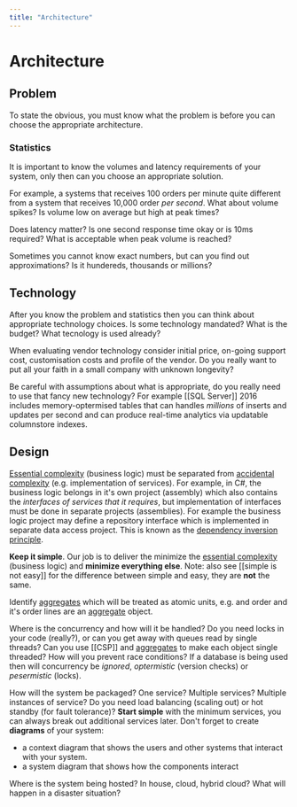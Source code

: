 ```yaml
---
title: "Architecture"
---
```

# Architecture

## Problem
To state the obvious, you must know what the problem is before you can choose the appropriate architecture.

### Statistics
It is important to know the volumes and latency requirements of your system, only then can you choose an appropriate solution.

For example, a systems that receives 100 orders per minute quite different from a system that receives 10,000 order _per second_.  What about volume spikes?  Is volume low on average but high at peak times? 

Does latency matter?  Is one second response time okay or is 10ms required?  What is acceptable when peak volume is reached?

Sometimes you cannot know exact numbers, but can you find out approximations?  Is it hundereds, thousands or millions?

## Technology

After you know the problem and statistics then you can think about appropriate technology choices. Is some technology mandated?  What is the budget? What tecnology is used already?

When evaluating vendor technology consider initial price, on-going support cost, customisation costs and profile of the vendor.  Do you really want to put all your faith in a small company with unknown longevity?

Be careful with assumptions about what is appropriate, do you really need to use that fancy new technology? For example [[SQL Server]] 2016 includes memory-optermised tables that can handles _millions_ of inserts and updates per second and can produce real-time analytics via updatable columnstore indexes. 

## Design

[Essential complexity](https://github.com/busterwood/wiki/wiki/Research-Papers#out-of-the-tar-pit) (business logic) must be separated from [accidental complexity](https://github.com/busterwood/wiki/wiki/Research-Papers#out-of-the-tar-pit) (e.g. implementation of services).  For example, in C#, the business logic belongs in it's own project (assembly) which also contains the _interfaces of services that it requires_, but implementation of interfaces must be done in separate projects (assemblies).  For example the business logic project may define a repository interface which is implemented in separate data access project.  This is known as the [dependency inversion principle](https://en.wikipedia.org/wiki/Dependency_inversion_principle).

**Keep it simple**.  Our job is to deliver the minimize the [essential complexity](https://github.com/busterwood/wiki/wiki/Research-Papers#out-of-the-tar-pit) (business logic) and __minimize everything else__.  Note: also see [[simple is not easy]] for the difference between simple and easy, they are __not__ the same.

Identify [aggregates](https://martinfowler.com/bliki/DDD_Aggregate.html) which will be treated as atomic units, e.g. and order and it's order lines are an [aggregate](https://martinfowler.com/bliki/DDD_Aggregate.html) object.

Where is the concurrency and how will it be handled?  Do you need locks in your code (really?), or can you get away with queues read by single threads?  Can you use [[CSP]] and [aggregates](https://martinfowler.com/bliki/DDD_Aggregate.html) to make each object single threaded?  How will you prevent race conditions? 
If a database is being used then will concurrency be _ignored_, _optermistic_ (version checks) or _pesermistic_ (locks).

How will the system be packaged?  One service?  Multiple services?  Multiple instances of service?  Do you need load balancing (scaling out) or hot standby (for fault tolerance)?  __Start simple__ with the minimum services, you can always break out additional services later.  Don't forget to create __diagrams__ of your system: 
* a context diagram that shows the users and other systems that interact with your system.
* a system diagram that shows how the components interact

Where is the system being hosted?  In house, cloud, hybrid cloud? What will happen in a disaster situation?